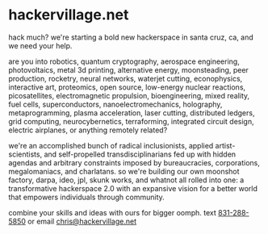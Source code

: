 # hackervillage.net

hack much? we're starting a bold new hackerspace in santa cruz, ca, and we need your help. 

are you into robotics, quantum cryptography, aerospace engineering, photovoltaics, metal 3d printing, alternative energy, moonsteading, peer production, rocketry, neural networks, waterjet cutting, econophysics, interactive art, proteomics, open source, low-energy nuclear reactions, picosatellites, electromagnetic propulsion, bioengineering, mixed reality, fuel cells, superconductors, nanoelectromechanics, holography, metaprogramming, plasma acceleration, laser cutting, distributed ledgers, grid computing, neurocybernetics, terraforming, integrated circuit design, electric airplanes, or anything remotely related? 

we're an accomplished bunch of radical inclusionists, applied artist-scientists, and self-propelled transdisciplinarians fed up with hidden agendas and arbitrary constraints imposed by bureaucracies, corporations, megalomaniacs, and charlatans. so we're building our own moonshot factory, darpa, ideo, jpl, skunk works, and whatnot all rolled into one: a transformative hackerspace 2.0 with an expansive vision for a better world that empowers individuals through community. 

combine your skills and ideas with ours for bigger oomph. text [831-288-5850](sms:+1-831-288-5850) or email <chris@hackervillage.net>
